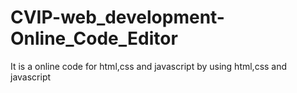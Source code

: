 # CVIP-web_development-Online_Code_Editor
It is a online code for html,css and javascript by using html,css and javascript

